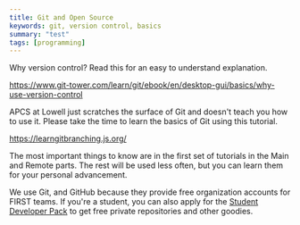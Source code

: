 ```yaml
---
title: Git and Open Source
keywords: git, version control, basics
summary: "test"
tags: [programming]
---
```


Why version control? Read this for an easy to understand explanation.

<https://www.git-tower.com/learn/git/ebook/en/desktop-gui/basics/why-use-version-control>

APCS at Lowell just scratches the surface of Git and doesn't teach you how to use it. Please take the time to learn the basics of Git using this tutorial.

<https://learngitbranching.js.org/>

The most important things to know are in the first set of tutorials in the Main and Remote parts. The rest will be used less often, but you can learn them for your personal advancement.

We use Git, and GitHub because they provide free organization accounts for FIRST teams. If you're a student, you can also apply for the [Student Developer Pack](https://education.github.com/pack) to get free private repositories and other goodies.

